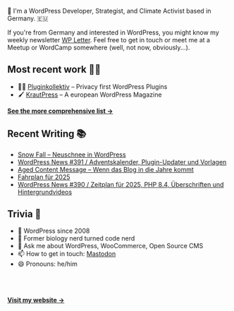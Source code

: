 👋 I'm a WordPress Developer, Strategist, and Climate Activist based in Germany. 🇪🇺

If you're from Germany and interested in WordPress, you might know my weekly newsletter [WP Letter](https://wpletter.de/). Feel free to get in touch or meet me at a Meetup or WordCamp somewhere (well, not now, obviously...).


## Most recent work 👷‍♂️

- 👨‍💻 [Pluginkollektiv](https://github.com/pluginkollektiv) – Privacy first WordPress Plugins
- 🖌️ [KrautPress](https://kraut.press) – A european WordPress Magazine

**[See the more comprehensive list &rarr;](https://simonkraft.com/what-i-do)**


## Recent Writing 📚

<!-- BLOG-POST-LIST:START -->
- [Snow Fall – Neuschnee in WordPress](https://krautpress.de/2024/snow-fall-neuschnee-in-wordpress/)
- [WordPress News #391 / Adventskalender, Plugin-Updater und Vorlagen](https://feed.kraut.press/link/14399/16907177/391)
- [Aged Content Message – Wenn das Blog in die Jahre kommt](https://krautpress.de/2024/aged-content-message/)
- [Fahrplan für 2025](https://www.wppodcast.de/podcast/fahrplan-fuer-2025/)
- [WordPress News #390 / Zeitplan für 2025, PHP 8.4, Überschriften und Hintergrundvideos](https://feed.kraut.press/link/14399/16897778/390)
<!-- BLOG-POST-LIST:END -->


## Trivia 🤪

- 👴 WordPress since 2008
- 🌱 Former biology nerd turned code nerd
- 💬 Ask me about WordPress, WooCommerce, Open Source CMS
- 📫 How to get in touch: [Mastodon](https://dewp.space/@simon)
- 😄 Pronouns: he/him

<br/><br/><br/>
**[Visit my website &rarr;](https://simonkraft.com/hi)**